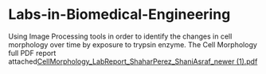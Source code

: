 # Labs-in-Biomedical-Engineering
Using Image Processing tools in order to identify the changes in cell morphology over time by exposure to trypsin enzyme.
The Cell Morphology full PDF report attached[CellMorphology_LabReport_ShaharPerez_ShaniAsraf_newer (1).pdf](https://github.com/ShaharPeretz1/Labs-in-Biomedical-Engineering/files/7738935/CellMorphology_LabReport_ShaharPerez_ShaniAsraf_newer.1.pdf)
